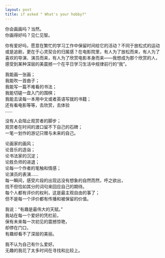 ```yaml
---
layout: post
title: if asked " What's your hobby?"
---
```


你会画画吗？当然。<br>
你画得好吗？见仁见智。<br>

你有爱好吗，愿意在繁忙的学习工作中保留时间给它的活动？不同于放松式的运动或是追剧，更在于心灵契合的归属感？在电影院里，有人为了放松而来，有人为了喜欢的导演、演员而来，有人为了欣赏电影本身而来——我想成为那个欣赏的人，感受到某种深层的美震撼一个在平日学习生活中规律前行的“我”。

我能画一张画；<br>
我能吹一首曲子；<br>
我能写一篇不难看的书法；<br>
我能切磋一盘入门的围棋；<br>
我能去读每一本用中文或者英语写就的书籍；<br>
还有看电影等等，去欣赏，去体验<br>
……

没有人会阻止观赏者的脚步；<br>
观赏者在时间的渡口留不下自己的石碑；<br>
一笔一划作的游记只赠与未来的自己。

论画家的画风；<br>
论音乐的造诣；<br>
论书法家的沉淀；<br>
论胜负师的进退；<br>
论每一个作者的笔触和情感；<br>
论演员的表演……<br>
每一瞬间，感受片段的出现远没有想象的自然而然，呼之欲出，<br>
找不但恰如其分的词句来回应自己的期待。<br>
每个人都有评价的权利，这是最主观自由的事了；<br>
但不是每一个评价都有传播和被保留的价值。


我说：“有趣是最伟大的天赋。”<br>
我站在每一个爱好的凭栏前，<br>
保有未来每一次初见的震撼惊艳，<br>
却停在门口，<br>
有趣却看不了深层的美丽。

我不认为自己有什么爱好。<br>
无趣的我花了太多时间在寻找和比较上。




